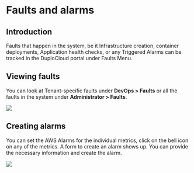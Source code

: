 # Faults and alarms

## Introduction <a href="#0-toc-title" id="0-toc-title"></a>

Faults that happen in the system, be it Infrastructure creation, container deployments, Application health checks, or any Triggered Alarms can be tracked in the DuploCloud portal under Faults Menu.

## Viewing faults <a href="#1-toc-title" id="1-toc-title"></a>

You can look at Tenant-specific faults under **DevOps > Faults** or all the faults in the system under **Administrator > Faults**.

![](https://duplocloud.com/wp-content/uploads/2021/11/deploy-faults.png)

## Creating alarms <a href="#2-toc-title" id="2-toc-title"></a>

You can set the AWS Alarms for the individual metrics, click on the bell icon on any of the metrics. A form to create an alarm shows up. You can provide the necessary information and create the alarm.

![](https://duplocloud.com/wp-content/uploads/2021/11/create-alarm.png)
